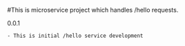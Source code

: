 #This is microservice project which handles /hello requests.

0.0.1

	- This is initial /hello service development 